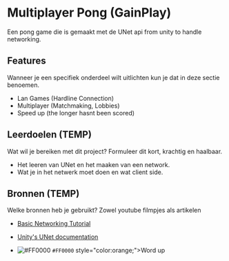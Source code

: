 # Multiplayer Pong (GainPlay)
Een pong game die is gemaakt met de UNet api from unity to handle networking.

## Features
Wanneer je een specifiek onderdeel wilt uitlichten kun je dat in deze sectie benoemen.

- Lan Games (Hardline Connection)
- Multiplayer (Matchmaking, Lobbies)
- Speed up (the longer hasnt been scored)

## Leerdoelen (TEMP)
Wat wil je bereiken met dit project? Formuleer dit kort, krachtig en haalbaar.
- Het leeren van UNet en het maaken van een network.
- Wat je in het netwerk moet doen en wat client side.

## Bronnen (TEMP)
Welke bronnen heb je gebruikt? Zowel youtube filmpjes als artikelen

- [Basic Networking Tutorial](https://www.youtube.com/watch?v=0H_ikQp9aTI)
- [Unity's UNet documentation](https://docs.unity3d.com/Manual/UNet.html)



- ![#FF0000](https://via.placeholder.com/15/1589F0/000000?text=+test_text_colored) `#FF0000`
style="color:orange;">Word up</span>
